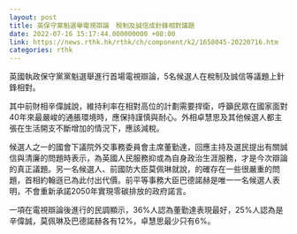 ```yaml
---
layout: post
title: 英保守黨魁選舉電視辯論　稅制及誠信成針鋒相對議題
date: 2022-07-16 15:17:44.000000000 +08:00
link: https://news.rthk.hk/rthk/ch/component/k2/1658045-20220716.htm
categories: rthk
---
```


英國執政保守黨黨魁選舉進行首場電視辯論，5名候選人在稅制及誠信等議題上針鋒相對。

其中前財相辛偉誠說，維持利率在相對高位的計劃需要捍衛，呼籲民眾在國家面對40年來最嚴峻的通脹環境時，應保持謹慎與耐心。外相卓慧思及其他候選人都主張在生活開支不斷增加的情況下，應該減稅。

候選人之一的國會下議院外交事務委員會主席董勤達，回應主持及選民提出有關誠信與清廉的問題時表示，為英國人民服務抑或為自身政治生涯服務，才是今次辯論的真正議題。另一名候選人、前國防大臣莫佩琳就說，的確存在一些很嚴重的問題，首相約翰遜已為此付出代價。前平等事務大臣巴德諾赫是唯一一名候選人表明，不會重新承諾2050年實現零碳排放的政府諾言。

一項在電視辯論後進行的民調顯示，36%人認為董勤達表現最好，25%人認為是辛偉誠，莫佩琳及巴德諾赫各有12%，卓慧思最少只有6%。
